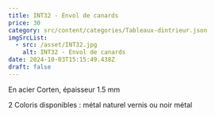 ```yaml
---
title: INT32 - Envol de canards
price: 30
category: src/content/categories/Tableaux-dintrieur.json
imgSrcList:
  - src: /asset/INT32.jpg
    alt: INT32 - Envol de canards
date: 2024-10-03T15:15:49.438Z
draft: false
---
```


En acier Corten, épaisseur 1.5 mm

2 Coloris disponibles : métal naturel vernis ou noir métal
